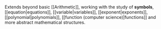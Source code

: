 Extends beyond basic [[Arithmetic]], working with the study of **symbols**, [[equation|equations]], [[variable|variables]], [[exponent|exponents]], [[polynomial|polynomials]], [[function (computer science)|functions]] and more abstract mathematical structures.